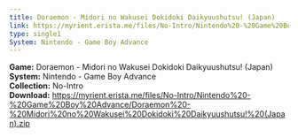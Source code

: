```yaml
---
title: Doraemon - Midori no Wakusei Dokidoki Daikyuushutsu! (Japan)
link: https://myrient.erista.me/files/No-Intro/Nintendo%20-%20Game%20Boy%20Advance/Doraemon%20-%20Midori%20no%20Wakusei%20Dokidoki%20Daikyuushutsu!%20(Japan).zip
type: single1
System: Nintendo - Game Boy Advance
---
```

<b>Game:</b> Doraemon - Midori no Wakusei Dokidoki Daikyuushutsu! (Japan)<br>
<b>System:</b> Nintendo - Game Boy Advance<br>
<b>Collection:</b> No-Intro<br>
<b>Download:</b> https://myrient.erista.me/files/No-Intro/Nintendo%20-%20Game%20Boy%20Advance/Doraemon%20-%20Midori%20no%20Wakusei%20Dokidoki%20Daikyuushutsu!%20(Japan).zip